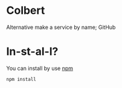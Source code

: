 # Colbert
Alternative make a service by name; GitHub
# In-st-al-l?
You can install by use [npm](http://npm.im)
```sh
npm install
```
